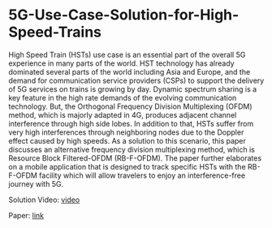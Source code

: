 # 5G-Use-Case-Solution-for-High-Speed-Trains

High Speed Train (HSTs) use case is an essential part of the overall 5G experience in many parts of the world. HST technology has already dominated several parts of the world including Asia and Europe, and the demand for communication service providers (CSPs) to support the delivery of 5G services on trains is growing by day. Dynamic spectrum sharing is a key feature in the high rate demands of the evolving communication technology. But, the Orthogonal Frequency Division Multiplexing (OFDM) method, which is majorly adapted in 4G, produces adjacent channel interference through high side lobes. In addition to that, HSTs suffer from very high interferences through neighboring nodes due to the Doppler effect caused by high speeds. As a solution to this scenario, this paper discusses an alternative frequency division multiplexing method, which is Resource Block Filtered-OFDM (RB-F-OFDM). The paper further elaborates on a mobile application that is designed to track specific HSTs with the RB-F-OFDM facility which will allow travelers to enjoy an interference-free journey with 5G. 

Solution Video:
[video](https://drive.google.com/file/d/1_5NEqIPfcEVdB9U5SLZu0orcHA_jtoj1/view?usp=sharing)

Paper: 
[link](https://www.overleaf.com/read/ywdshfvkqpkv#710d3b)  
